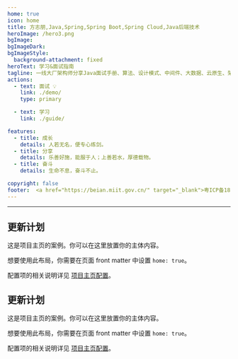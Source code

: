 ```yaml
---
home: true
icon: home
title: 方志朋,Java,Spring,Spring Boot,Spring Cloud,Java后端技术
heroImage: /hero3.png
bgImage:
bgImageDark:
bgImageStyle:
  background-attachment: fixed
heroText: 学习&面试指南
tagline: 一线大厂架构师分享Java面试手册、算法、设计模式、中间件、大数据、云原生、架构...
actions:
  - text: 面试 💡
    link: ./demo/
    type: primary

  - text: 学习
    link: ./guide/

features:
  - title: 成长
    details: 人若无名，便专心练剑。
  - title: 分享
    details: 乐善好施，能服于人；上善若水，厚德载物。
  - title: 奋斗
    details: 生命不息，奋斗不止。

copyright: false
footer:  <a href="https://beian.miit.gov.cn/" target="_blank">粤ICP备18121138号-1</a>  | MIT 协议, 版权所有 © 2023-present fangzhipeng
---
```

   
---

## 更新计划
这是项目主页的案例。你可以在这里放置你的主体内容。

想要使用此布局，你需要在页面 front matter 中设置 `home: true`。

配置项的相关说明详见 [项目主页配置](https://theme-hope.vuejs.press/zh/guide/layout/home/)。

## 更新计划
这是项目主页的案例。你可以在这里放置你的主体内容。

想要使用此布局，你需要在页面 front matter 中设置 `home: true`。

配置项的相关说明详见 [项目主页配置](https://theme-hope.vuejs.press/zh/guide/layout/home/)。
